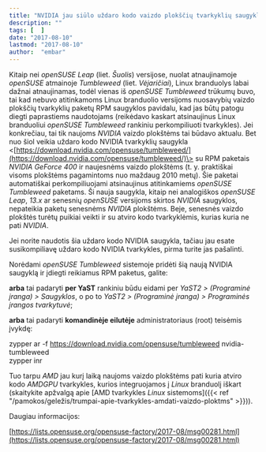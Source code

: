 ```yaml
---
title: "NVIDIA jau siūlo uždaro kodo vaizdo plokščių tvarkyklių saugyklą taip pat ir openSUSE Tumbleweed sistemai"
description: ""
tags: [  ]
date: "2017-08-10"
lastmod: "2017-08-10"
author:  "embar"
---
```

Kitaip nei _openSUSE Leap_ (liet. _Šuolis_) versijose, nuolat atnaujinamoje _openSUSE_ atmainoje _Tumbleweed_ (liet. _Vėjaričiai_), Linux branduolys labai dažnai atnaujinamas, todėl vienas iš _openSUSE Tumbleweed_ trūkumų buvo, tai kad nebuvo atitinkamoms Linux branduolio versijoms nuosavybių vaizdo plokščių tvarkyklių paketų RPM saugyklos pavidalu, kad jas būtų patogu diegti paprastiems naudotojams (reikėdavo kaskart atsinaujinus Linux branduoliui _openSUSE Tumbleweed_ rankiniu perkompiliuoti tvarkykles). Jei konkrečiau, tai tik naujoms _NVIDIA_ vaizdo plokštėms tai būdavo aktualu. Bet nuo šiol veikia uždaro kodo NVIDIA tvarkyklių saugykla <[https://download.nvidia.com/opensuse/tumbleweed/](https://download.nvidia.com/opensuse/tumbleweed/)\> su RPM paketais _NVIDIA GeForce 400_ ir naujesnėms vaizdo plokštėms (t. y. praktiškai visoms plokštėms pagamintoms nuo maždaug 2010 metų). Šie paketai automatiškai perkompiliuojami atsinaujinus atitinkamiems _openSUSE Tumbleweed_ paketams. Ši nauja saugykla, kitaip nei analogiškos _openSUSE Leap_, _13.x_ ar senesnių _openSUSE_ versijoms skirtos _NVIDIA_ saugyklos, nepateikia paketų senesnėms _NVIDIA_ plokštėms. Beje, senesnės vaizdo plokštės turėtų puikiai veikti ir su atviro kodo tvarkyklėmis, kurias kuria ne pati _NVIDIA_.

Jei norite naudotis šia uždaro kodo NVIDIA saugykla, tačiau jau esate susikompiliavę uždaro kodo NVIDIA tvarkykles, pirma turite jas pašalinti.

Norėdami _openSUSE Tumbleweed_ sistemoje pridėti šią naują NVIDIA saugyklą ir įdiegti reikiamus RPM paketus, galite:

**arba** tai padaryti **per YaST** rankiniu būdu eidami per _YaST2 > (Programinė įranga) > Saugyklos_, o po to _YaST2 > (Programinė įranga) >_ _Programinės įrangos tvarkytuvė_;

**arba** tai padaryti **komandinėje eilutėje** administratoriaus (root) teisėmis įvykdę:

zypper ar -f https://download.nvidia.com/opensuse/tumbleweed nvidia-tumbleweed  
zypper inr

Tuo tarpu _AMD_ jau kurį laiką naujoms vaizdo plokštėms pati kuria atviro kodo _AMDGPU_ tvarkykles, kurios integruojamos į _Linux_ branduolį iškart (skaitykite apžvalgą apie [AMD tvarkykles _Linux_ sistemoms]({{< ref "/pamokos/geležis/trumpai-apie-tvarkykles-amdati-vaizdo-ploktms" >}})).

Daugiau informacijos:

[https://lists.opensuse.org/opensuse-factory/2017-08/msg00281.html](https://lists.opensuse.org/opensuse-factory/2017-08/msg00281.html)
